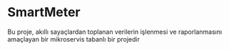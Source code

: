# SmartMeter
Bu proje, akıllı sayaçlardan toplanan verilerin işlenmesi ve raporlanmasını amaçlayan bir mikroservis tabanlı bir projedir
